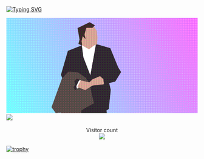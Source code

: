 

<p align="center">
 
 [![Typing SVG](https://readme-typing-svg.herokuapp.com?font=Fira+Code&pause=1000&color=700EA4&center=true&vCenter=true&width=435&lines=%D0%9A%D1%82%D0%BE+%D1%82%D1%83%D1%82%3F)](https://git.io/typing-svg)
 
![](https://github.com/Murkyshadow/Murkyshadow/blob/main/who.gif)  
<a href=#><img src="github-user-contribution.svg"></a>
</p>








<p align="center"> 
  Visitor count<br>
  <img src="https://profile-counter.glitch.me/Murkyshadow/count.svg" />
</p>



[![trophy](https://github-profile-trophy.vercel.app/?username=ryo-ma)](https://github.com/ryo-ma/github-profile-trophy)
